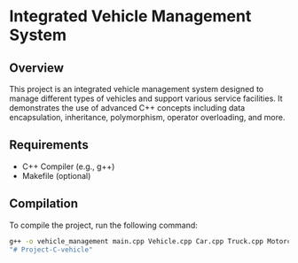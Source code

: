 # Integrated Vehicle Management System

## Overview
This project is an integrated vehicle management system designed to manage different types of vehicles and support various service facilities. It demonstrates the use of advanced C++ concepts including data encapsulation, inheritance, polymorphism, operator overloading, and more.

## Requirements
- C++ Compiler (e.g., g++)
- Makefile (optional)

## Compilation
To compile the project, run the following command:

```sh
g++ -o vehicle_management main.cpp Vehicle.cpp Car.cpp Truck.cpp Motorcycle.cpp ServiceStation.cpp
"# Project-C-vehicle" 
